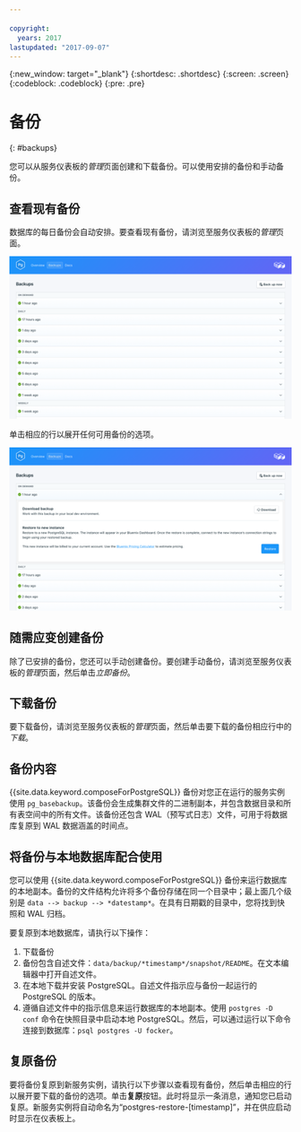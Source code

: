 ```yaml
---

copyright:
  years: 2017
lastupdated: "2017-09-07"
---
```


{:new_window: target="_blank"}
{:shortdesc: .shortdesc}
{:screen: .screen}
{:codeblock: .codeblock}
{:pre: .pre}

# 备份
{: #backups}

您可以从服务仪表板的*管理*页面创建和下载备份。可以使用安排的备份和手动备份。

## 查看现有备份

数据库的每日备份会自动安排。要查看现有备份，请浏览至服务仪表板的*管理*页面。 

![备份](./images/postgres-backups-show.png "服务仪表板中备份的列表")

单击相应的行以展开任何可用备份的选项。

![备份选项](./images/postgres-backups-options.png "备份选项") 

## 随需应变创建备份

除了已安排的备份，您还可以手动创建备份。要创建手动备份，请浏览至服务仪表板的*管理*页面，然后单击*立即备份*。

## 下载备份

要下载备份，请浏览至服务仪表板的*管理*页面，然后单击要下载的备份相应行中的*下载*。

## 备份内容

{{site.data.keyword.composeForPostgreSQL}} 备份对您正在运行的服务实例使用 `pg_basebackup`。该备份会生成集群文件的二进制副本，并包含数据目录和所有表空间中的所有文件。该备份还包含 WAL（预写式日志）文件，可用于将数据库复原到 WAL 数据涵盖的时间点。

## 将备份与本地数据库配合使用

您可以使用 {{site.data.keyword.composeForPostgreSQL}} 备份来运行数据库的本地副本。备份的文件结构允许将多个备份存储在同一个目录中；最上面几个级别是 `data --> backup --> *datestamp*`。在具有日期戳的目录中，您将找到快照和 WAL 归档。

要复原到本地数据库，请执行以下操作：

1. 下载备份
2. 备份包含自述文件：`data/backup/*timestamp*/snapshot/README`。在文本编辑器中打开自述文件。
3. 在本地下载并安装 PostgreSQL。自述文件指示应与备份一起运行的 PostgreSQL 的版本。
4. 遵循自述文件中的指示信息来运行数据库的本地副本。使用 `postgres -D conf` 命令在快照目录中启动本地 PostgreSQL。然后，可以通过运行以下命令连接到数据库：`psql postgres -U focker`。

## 复原备份

要将备份复原到新服务实例，请执行以下步骤以查看现有备份，然后单击相应的行以展开要下载的备份的选项。单击**复原**按钮。此时将显示一条消息，通知您已启动复原。新服务实例将自动命名为“postgres-restore-[timestamp]”，并在供应启动时显示在仪表板上。
